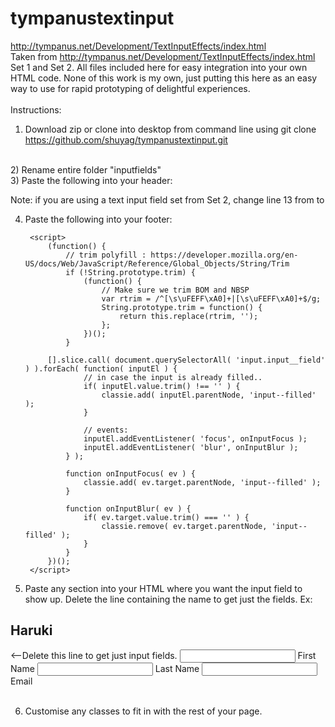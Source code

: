 # tympanustextinput
http://tympanus.net/Development/TextInputEffects/index.html
<br>
Taken from http://tympanus.net/Development/TextInputEffects/index.html Set 1 and Set 2. All files included here for easy integration into your own HTML code. None of this work is my own, just putting this here as an easy way to use for rapid prototyping of delightful experiences. 
<br>
<br>
Instructions:<br>
1) Download zip or clone into desktop from command line using git clone https://github.com/shuyag/tympanustextinput.git
<br>
2) Rename entire folder "inputfields"
<br>
3) Paste the following into your header: 

<link rel="stylesheet" type="text/css" href="inputfields/css/normalize.css" />
		<link rel="stylesheet" type="text/css" href="inputfields/fonts/font-awesome-4.2.0/css/font-awesome.min.css" />
		<link rel="stylesheet" type="text/css" href="inputfields/css/demo.css" />
		<link rel="stylesheet" type="text/css" href="inputfields/css/set1.css" />


<script type="text/javascript">
var _gaq = _gaq || [];
_gaq.push(['_setAccount', 'UA-7243260-2']);
_gaq.push(['_trackPageview']);
(function() {
var ga = document.createElement('script'); ga.type = 'text/javascript'; ga.async = true;
ga.src = ('https:' == document.location.protocol ? 'https://ssl' : 'http://www') + '.google-analytics.com/ga.js';
var s = document.getElementsByTagName('script')[0]; s.parentNode.insertBefore(ga, s);
})();
</script>

Note: if you are using a text input field set from Set 2, change line 13 from 
		<link rel="stylesheet" type="text/css" href="inputfields/css/set1.css" />
to
		<link rel="stylesheet" type="text/css" href="inputfields/css/set2.css" />

4) Paste the following into your footer: 


    <script src="js/classie.js"></script>
		<script>
			(function() {
				// trim polyfill : https://developer.mozilla.org/en-US/docs/Web/JavaScript/Reference/Global_Objects/String/Trim
				if (!String.prototype.trim) {
					(function() {
						// Make sure we trim BOM and NBSP
						var rtrim = /^[\s\uFEFF\xA0]+|[\s\uFEFF\xA0]+$/g;
						String.prototype.trim = function() {
							return this.replace(rtrim, '');
						};
					})();
				}

			[].slice.call( document.querySelectorAll( 'input.input__field' ) ).forEach( function( inputEl ) {
					// in case the input is already filled..
					if( inputEl.value.trim() !== '' ) {
						classie.add( inputEl.parentNode, 'input--filled' );
					}

					// events:
					inputEl.addEventListener( 'focus', onInputFocus );
					inputEl.addEventListener( 'blur', onInputBlur );
				} );

				function onInputFocus( ev ) {
					classie.add( ev.target.parentNode, 'input--filled' );
				}

				function onInputBlur( ev ) {
					if( ev.target.value.trim() === '' ) {
						classie.remove( ev.target.parentNode, 'input--filled' );
					}
				}
			})();
		</script>



5) Paste any section into your HTML where you want the input field to show up. Delete the line containing the name to get just the fields. 
Ex: 


<section class="content bgcolor-1">
				<h2 class="nomargin-bottom">Haruki</h2> <--Delete this line to get just input fields.
				<span class="input input--haruki">
					<input class="input__field input__field--haruki" type="text" id="input-1" />
					<label class="input__label input__label--haruki" for="input-1">
					<span class="input__label-content input__label-content--haruki">First Name</span>
					</label>
				</span>
				<span class="input input--haruki">
					<input class="input__field input__field--haruki" type="text" id="input-2" />
					<label class="input__label input__label--haruki" for="input-2">
					<span class="input__label-content input__label-content--haruki">Last Name</span>
					</label>
				</span>
				<span class="input input--haruki">
					<input class="input__field input__field--haruki" type="text" id="input-3" />
					<label class="input__label input__label--haruki" for="input-3">
						<span class="input__label-content input__label-content--haruki">Email</span>
					</label>
				</span>
			</section>
			
<br>


6) Customise any classes to fit in with the rest of your page.
